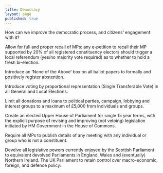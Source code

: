 ```yaml
---
title: Democracy
layout: page
published: true
---
```


How can we improve the democratic process, and citizens' engagement with it?

Allow for full and proper recall of MPs: any e-petition to recall their MP supported by 20% of all registered constituency electors should trigger a local referendum (yes/no majority vote required) as to whether to hold a fresh bi-election.

Introduce an 'None of the Above' box on all ballot papers to formally and positively register abstention.

Introduce voting by proportional representation (Single Transferable Vote) in all General and Local Elections.

Limit all donations and loans to political parties, campaign, lobbying and interest groups to a maximum of £5,000 from individuals and groups.

Create an elected Upper House of Parliament for single 15 year terms, with the explicit purpose of revising and improving (not vetoing) legislation initiated by HM Government in the House of Commons.

Require all MPs to publish details of any meeting with any individual or group who is not a constituent.

Devolve all legislative powers currently enjoyed by the Scottish Parliament to equivalent devolved Parliaments in England, Wales and (eventually) Northern Ireland. The UK Parliament to retain control over macro-economic, foreign, and defence policy. 